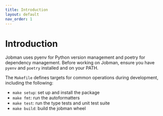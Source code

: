 ```yaml
---
title: Introduction
layout: default
nav_order: 1
---
```


# Introduction

Jobman uses pyenv for Python version management and poetry for dependency management. Before working on Jobman, ensure you have `pyenv` and `poetry` installed and on your PATH.

The `Makefile` defines targets for common operations during development, including the following:
* `make setup`: set up and install the package
* `make fmt`: run the autoformatters
* `make test`: run the type tests and unit test suite
* `make build`: build the jobman wheel
